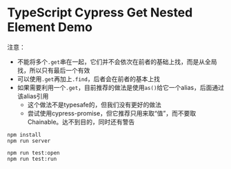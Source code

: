 TypeScript Cypress Get Nested Element Demo
==========================================

注意：
- 不能将多个`.get`串在一起，它们并不会依次在前者的基础上找，而是从全局找，所以只有最后一个有效
- 可以使用`.get`再加上`.find`，后者会在前者的基本上找
- 如果需要利用一个`.get`，目前推荐的做法是使用`as()`给它一个alias，后面通过该alias引用
  - 这个做法不是typesafe的，但我们没有更好的做法
  - 尝试使用cypress-promise，但它推荐只用来取“值”，而不要取Chainable。达不到目的，同时还有警告

```
npm install
npm run server

npm run test:open
npm run test:run
```
